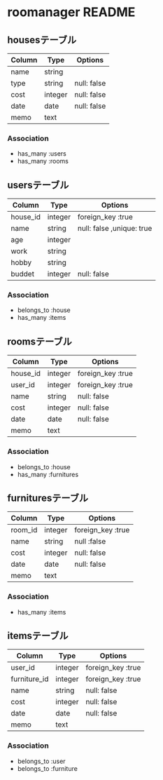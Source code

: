 # roomanager README

## housesテーブル
|Column|Type|Options|
|------|----|-------|
|name|string|   |
|type|string|null: false|
|cost|integer|null: false|
|date|date|null: false|
|memo|text|   |
### Association
- has_many :users
- has_many :rooms

## usersテーブル
|Column|Type|Options|
|------|----|-------|
|house_id|integer|foreign_key :true|
|name|string|null: false ,unique: true|
|age|integer|   |
|work|string|   |
|hobby|string|   |
|buddet|integer|null: false|
### Association
- belongs_to :house
- has_many :items

## roomsテーブル
|Column|Type|Options|
|------|----|-------|
|house_id|integer|foreign_key :true|
|user_id|integer|foreign_key :true|
|name|string|null: false|
|cost|integer|null: false|
|date|date|null: false|
|memo|text|   |
### Association
- belongs_to :house
- has_many :furnitures

## furnituresテーブル
|Column|Type|Options|
|------|----|-------|
|room_id|integer|foreign_key :true|
|name|string|null :false|
|cost|integer|null: false|
|date|date|null: false|
|memo|text|   |
### Association
- has_many :items

## itemsテーブル
|Column|Type|Options|
|------|----|-------|
|user_id|integer|foreign_key :true|
|furniture_id|integer|foreign_key :true|
|name|string|null: false|
|cost|integer|null: false|
|date|date|null: false|
|memo|text|   |
### Association
- belongs_to :user
- belongs_to :furniture